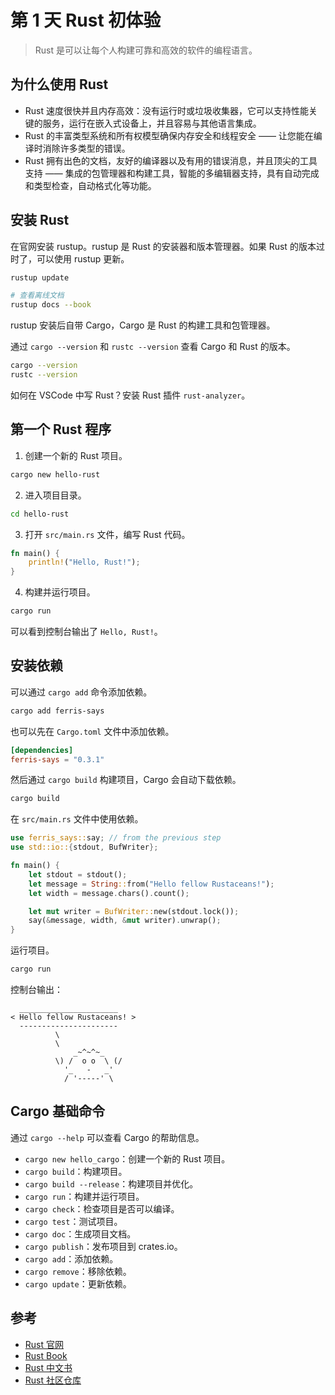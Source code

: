 # 第 1 天 Rust 初体验

> Rust 是可以让每个人构建可靠和高效的软件的编程语言。

## 为什么使用 Rust

- Rust 速度很快并且内存高效：没有运行时或垃圾收集器，它可以支持性能关键的服务，运行在嵌入式设备上，并且容易与其他语言集成。
- Rust 的丰富类型系统和所有权模型确保内存安全和线程安全 —— 让您能在编译时消除许多类型的错误。
- Rust 拥有出色的文档，友好的编译器以及有用的错误消息，并且顶尖的工具支持 —— 集成的包管理器和构建工具，智能的多编辑器支持，具有自动完成和类型检查，自动格式化等功能。

## 安装 Rust

在官网安装 rustup。rustup 是 Rust 的安装器和版本管理器。如果 Rust 的版本过时了，可以使用 rustup 更新。

```bash
rustup update

# 查看离线文档
rustup docs --book
```

rustup 安装后自带 Cargo，Cargo 是 Rust 的构建工具和包管理器。

通过 `cargo --version` 和 `rustc --version` 查看 Cargo 和 Rust 的版本。

```bash
cargo --version
rustc --version
```

如何在 VSCode 中写 Rust？安装 Rust 插件 `rust-analyzer`。

## 第一个 Rust 程序

1. 创建一个新的 Rust 项目。

```bash
cargo new hello-rust
```

2. 进入项目目录。

```bash
cd hello-rust
```

3. 打开 `src/main.rs` 文件，编写 Rust 代码。

```rust
fn main() {
    println!("Hello, Rust!");
}
```

4. 构建并运行项目。

```bash
cargo run
```

可以看到控制台输出了 `Hello, Rust!`。

## 安装依赖

可以通过 `cargo add` 命令添加依赖。

```bash
cargo add ferris-says
```

也可以先在 `Cargo.toml` 文件中添加依赖。

```toml
[dependencies]
ferris-says = "0.3.1"
```

然后通过 `cargo build` 构建项目，Cargo 会自动下载依赖。

```bash
cargo build
```

在 `src/main.rs` 文件中使用依赖。

```rust
use ferris_says::say; // from the previous step
use std::io::{stdout, BufWriter};

fn main() {
    let stdout = stdout();
    let message = String::from("Hello fellow Rustaceans!");
    let width = message.chars().count();

    let mut writer = BufWriter::new(stdout.lock());
    say(&message, width, &mut writer).unwrap();
}
```

运行项目。

```bash
cargo run
```

控制台输出：

```
  ______________________
< Hello fellow Rustaceans! >
  ----------------------
          \
          \
              _~^~^~_
          \) /  o o  \ (/
            '_   -   _'
            / '-----' \
```

## Cargo 基础命令

通过 `cargo --help` 可以查看 Cargo 的帮助信息。

- `cargo new hello_cargo`：创建一个新的 Rust 项目。
- `cargo build`：构建项目。
- `cargo build --release`：构建项目并优化。
- `cargo run`：构建并运行项目。
- `cargo check`：检查项目是否可以编译。
- `cargo test`：测试项目。
- `cargo doc`：生成项目文档。
- `cargo publish`：发布项目到 crates.io。
- `cargo add`：添加依赖。
- `cargo remove`：移除依赖。
- `cargo update`：更新依赖。

## 参考

- [Rust 官网](https://www.rust-lang.org/)
- [Rust Book](https://doc.rust-lang.org/book/)
- [Rust 中文书](https://kaisery.github.io/trpl-zh-cn/)
- [Rust 社区仓库](https://crates.io/)
